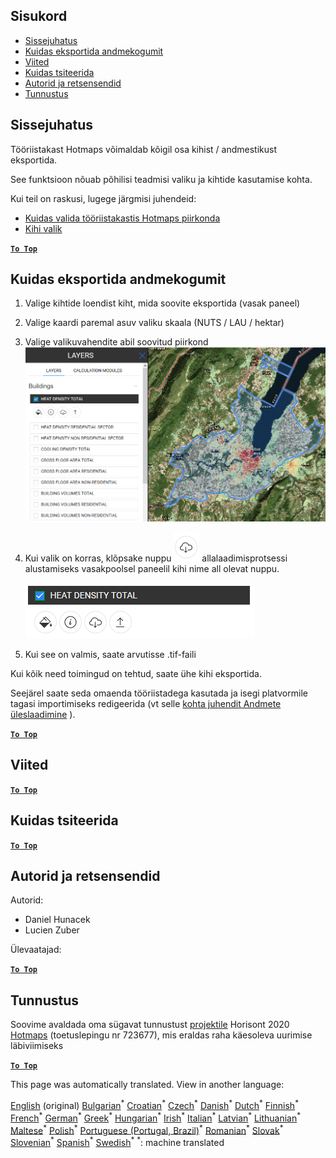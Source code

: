 <h2> Sisukord </h2><ul><li> <a href="#Introduction">Sissejuhatus</a> </li><li> <a href="#How-to-export-a-dataset">Kuidas eksportida andmekogumit</a> </li><li> <a href="#References">Viited</a> </li><li> <a href="#How-to-cite">Kuidas tsiteerida</a> </li><li> <a href="#Authors-and-reviewers">Autorid ja retsensendid</a> </li><li> <a href="#Acknowledgement">Tunnustus</a> </li></ul><h2> Sissejuhatus </h2><p> Tööriistakast Hotmaps võimaldab kõigil osa kihist / andmestikust eksportida. </p><p> See funktsioon nõuab põhilisi teadmisi valiku ja kihtide kasutamise kohta. </p><p> Kui teil on raskusi, lugege järgmisi juhendeid: </p><ul><li> <a href="et-How-to-select-a-region-in-the-Hotmaps-toolbox">Kuidas valida tööriistakastis Hotmaps piirkonda</a> </li><li> <a href="et-Layer-section">Kihi valik</a> </li></ul><p><ins> <code><strong><a href="#table-of-contents">To Top</a></strong></code> </ins> </p><h2> Kuidas eksportida andmekogumit </h2><ol><li><p> Valige kihtide loendist kiht, mida soovite eksportida (vasak paneel) </p></li><li><p> Valige kaardi paremal asuv valiku skaala (NUTS / LAU / hektar) </p></li><li><p> Valige valikuvahendite abil soovitud piirkond <img alt="eksport_valik" src="images/export_selection.png"/></p></li><li><p> Kui valik on korras, klõpsake nuppu <img alt="eksportimisnupp" src="images/layer-export-btn.png"/> allalaadimisprotsessi alustamiseks vasakpoolsel paneelil kihi nime all olevat nuppu. </p><p><img alt="kihtvalikud" src="images/layer-options.png"/></p></li><li><p> Kui see on valmis, saate arvutisse .tif-faili </p></li></ol><p> Kui kõik need toimingud on tehtud, saate ühe kihi eksportida. </p><p> Seejärel saate seda omaenda tööriistadega kasutada ja isegi platvormile tagasi importimiseks redigeerida (vt selle <a href="Data_upload">kohta juhendit Andmete üleslaadimine</a> ). </p><p><ins> <code><strong><a href="#table-of-contents">To Top</a></strong></code> </ins> </p><h2> Viited </h2><p><ins> <code><strong><a href="#table-of-contents">To Top</a></strong></code> </ins> </p><h2> Kuidas tsiteerida </h2><p><ins> <code><strong><a href="#table-of-contents">To Top</a></strong></code> </ins> </p><h2> Autorid ja retsensendid </h2><p> Autorid: </p><ul><li> Daniel Hunacek </li><li> Lucien Zuber </li></ul><p> Ülevaatajad: </p><p><ins> <code><strong><a href="#table-of-contents">To Top</a></strong></code> </ins> </p><h2> Tunnustus </h2><p> Soovime avaldada oma sügavat tunnustust <a href="https://www.hotmaps-project.eu">projektile</a> Horisont 2020 <a href="https://www.hotmaps-project.eu">Hotmaps</a> (toetuslepingu nr 723677), mis eraldas raha käesoleva uurimise läbiviimiseks </p><p><ins> <code><strong><a href="#table-of-contents">To Top</a></strong></code> </ins> </p>

This page was automatically translated. View in another language:

[English](en-Data-export-functionalities) (original) [Bulgarian](bg-Data-export-functionalities)<sup>\*</sup> [Croatian](hr-Data-export-functionalities)<sup>\*</sup> [Czech](cs-Data-export-functionalities)<sup>\*</sup> [Danish](da-Data-export-functionalities)<sup>\*</sup> [Dutch](nl-Data-export-functionalities)<sup>\*</sup>  [Finnish](fi-Data-export-functionalities)<sup>\*</sup> [French](fr-Data-export-functionalities)<sup>\*</sup> [German](de-Data-export-functionalities)<sup>\*</sup> [Greek](el-Data-export-functionalities)<sup>\*</sup> [Hungarian](hu-Data-export-functionalities)<sup>\*</sup> [Irish](ga-Data-export-functionalities)<sup>\*</sup> [Italian](it-Data-export-functionalities)<sup>\*</sup> [Latvian](lv-Data-export-functionalities)<sup>\*</sup> [Lithuanian](lt-Data-export-functionalities)<sup>\*</sup> [Maltese](mt-Data-export-functionalities)<sup>\*</sup> [Polish](pl-Data-export-functionalities)<sup>\*</sup> [Portuguese (Portugal, Brazil)](pt-Data-export-functionalities)<sup>\*</sup> [Romanian](ro-Data-export-functionalities)<sup>\*</sup> [Slovak](sk-Data-export-functionalities)<sup>\*</sup> [Slovenian](sl-Data-export-functionalities)<sup>\*</sup> [Spanish](es-Data-export-functionalities)<sup>\*</sup> [Swedish](sv-Data-export-functionalities)<sup>\*</sup>
<sup>\*</sup>: machine translated
